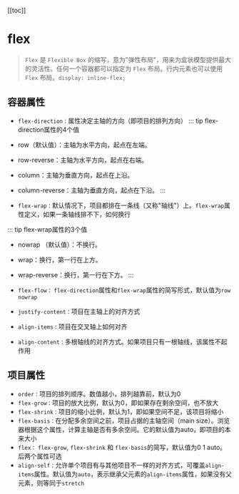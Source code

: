 [[toc]]
# flex

> `Flex` 是 `Flexible Box` 的缩写，意为"弹性布局"，用来为盒状模型提供最大的灵活性。任何一个容器都可以指定为 `Flex` 布局。行内元素也可以使用 `Flex` 布局。`display: inline-flex;`

## 容器属性
+ `flex-direction：`属性决定主轴的方向（即项目的排列方向）
::: tip flex-direction属性的4个值
+ row（默认值）：主轴为水平方向，起点在左端。
+ row-reverse：主轴为水平方向，起点在右端。
+ column：主轴为垂直方向，起点在上沿。
+ column-reverse：主轴为垂直方向，起点在下沿。
:::

+ `flex-wrap：`默认情况下，项目都排在一条线（又称"轴线"）上。`flex-wrap`属性定义，如果一条轴线排不下，如何换行

::: tip flex-wrap属性的3个值
+ nowrap （默认值）：不换行。
+ wrap：换行，第一行在上方。
+ wrap-reverse：换行，第一行在下方。
:::

+ `flex-flow：` `flex-direction`属性和`flex-wrap`属性的简写形式，默认值为`row nowrap`
+ `justify-content：`项目在主轴上的对齐方式
+ `align-items：`项目在交叉轴上如何对齐
+ `align-content：`多根轴线的对齐方式。如果项目只有一根轴线，该属性不起作用

## 项目属性

+ `order：`项目的排列顺序。数值越小，排列越靠前，默认为0
+ `flex-grow：`项目的放大比例，默认为0，即如果存在剩余空间，也不放大
+ `flex-shrink：`项目的缩小比例，默认为1，即如果空间不足，该项目将缩小
+ `flex-basis：`在分配多余空间之前，项目占据的主轴空间（main size）。浏览器根据这个属性，计算主轴是否有多余空间。它的默认值为auto，即项目的本来大小
+ `flex：` `flex-grow`, `flex-shrink` 和 `flex-basis`的简写，默认值为0 1 auto。后两个属性可选
+ `align-self：`允许单个项目有与其他项目不一样的对齐方式，可覆盖`align-items`属性。默认值为`auto`，表示继承父元素的`align-items`属性，如果没有父元素，则等同于`stretch`
